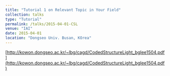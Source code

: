 ```yaml
---
title: "Tutorial 1 on Relevant Topic in Your Field"
collection: talks
type: "Tutorial"
permalink: /talks/2015-04-01-CSL
venue: "IAI"
date: 2015-04-01
location: "Dongseo Univ. Busan, KOrea"
---
```


[http://kowon.dongseo.ac.kr/~lbg/cagd/CodedStructureLight_bglee1504.pdf](http://kowon.dongseo.ac.kr/~lbg/cagd/CodedStructureLight_bglee1504.pdf)
